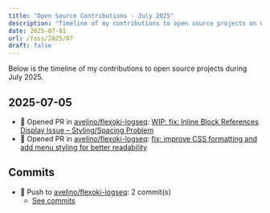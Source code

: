 ```yaml
---
title: "Open Source Contributions - July 2025"
description: "Timeline of my contributions to open source projects on GitHub during July 2025."
date: 2025-07-01
url: /foss/2025/07
draft: false
---
```


Below is the timeline of my contributions to open source projects during July 2025.

## 2025-07-05

- 🔀 Opened PR in [avelino/flexoki-logseq](https://github.com/avelino/flexoki-logseq): [WIP: fix: Inline Block References Display Issue – Styling/Spacing Problem](https://github.com/avelino/flexoki-logseq/pull/11)
- 🔀 Opened PR in [avelino/flexoki-logseq](https://github.com/avelino/flexoki-logseq): [fix: improve CSS formatting and add menu styling for better readability](https://github.com/avelino/flexoki-logseq/pull/10)

## Commits

- 🔨 Push to [avelino/flexoki-logseq](https://github.com/avelino/flexoki-logseq): 2 commit(s)
  - [See commits](https://github.com/avelino/flexoki-logseq/commits?author=avelino&since=2025-07-01T00:00:00Z&until=2025-07-31T23:59:59Z)

